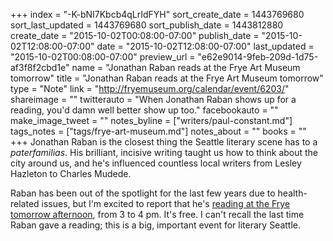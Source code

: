 +++
index = "-K-bNI7Kbcb4qLrIdFYH"
sort_create_date = 1443769680
sort_last_updated = 1443769680
sort_publish_date = 1443812880
create_date = "2015-10-02T00:08:00-07:00"
publish_date = "2015-10-02T12:08:00-07:00"
date = "2015-10-02T12:08:00-07:00"
last_updated = "2015-10-02T00:08:00-07:00"
preview_url = "e62e9014-9feb-209d-1d75-af3f8f2cbd1e"
name = "Jonathan Raban reads at the Frye Art Museum tomorrow"
title = "Jonathan Raban reads at the Frye Art Museum tomorrow"
type = "Note"
link = "http://fryemuseum.org/calendar/event/6203/"
shareimage = ""
twitterauto = "When Jonathan Raban shows up for a reading, you'd damn well better show up too."
facebookauto = ""
make_image_tweet = ""
notes_byline = ["writers/paul-constant.md"]
tags_notes = ["tags/frye-art-museum.md"]
notes_about = ""
books = ""
+++
Jonathan Raban is the closest thing the Seattle literary scene has to a *paterfamilias*. His brilliant, incisive writing taught us how to think about the city around us, and he's influenced countless local writers from Lesley Hazleton to Charles Mudede.

Raban has been out of the spotlight for the last few years due to health-related issues, but I'm excited to report that he's [reading at the Frye tomorrow afternoon](http://fryemuseum.org/calendar/event/6203/), from 3 to 4 pm. It's free. I can't recall the last time Raban gave a reading; this is a big, important event for literary Seattle.